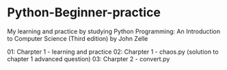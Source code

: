 # Python-Beginner-practice
My learning and practice by studying Python Programming: An Introduction to Computer Science (Third edition) by John Zelle

01: Charpter 1 - learning and practice
02: Charpter 1 - chaos.py (solution to chapter 1 advanced question)
03: Charpter 2 - convert.py
